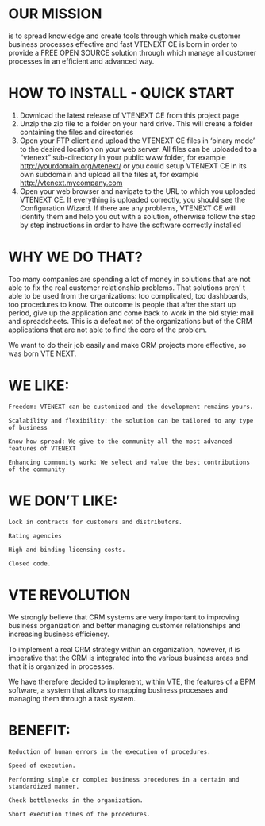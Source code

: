 # OUR MISSION
is to spread knowledge and create tools through which make customer business processes effective and fast
VTENEXT CE is born in order to provide a FREE OPEN SOURCE solution through which manage all customer processes in an efficient and advanced way.

# HOW TO INSTALL - QUICK START
1.	Download the latest release of VTENEXT CE from this project page
2.	Unzip the zip file to a folder on your hard drive. This will create a folder containing the files and directories
3.	Open your FTP client and upload the VTENEXT CE files in ‘binary mode’ to the desired location on your web server. All files can be uploaded to a “vtenext” sub-directory in your public www folder, for example http://yourdomain.org/vtenext/ or you could setup VTENEXT CE in its own subdomain and upload all the files at, for example http://vtenext.mycompany.com
4.	Open your web browser and navigate to the URL to which you uploaded VTENEXT CE. If everything is uploaded correctly, you should see the Configuration Wizard. If there are any problems, VTENEXT CE will identify them and help you out with a solution, otherwise follow the step by step instructions in order to have the software correctly installed

# WHY WE DO THAT?

Too many companies are spending a lot of money in solutions that are not able to fix the real customer relationship problems. That solutions aren’ t able to be used from the organizations: too complicated, too dashboards, too procedures to know. The outcome is people that after the start up period, give up the application and come back to work in the old style: mail and spreadsheets.
This is a defeat not of the organizations but of the CRM applications that are not able to find the core of the problem.

We want to do their job easily and make CRM projects more effective, so was born VTE NEXT.
# WE LIKE:

    Freedom: VTENEXT can be customized and the development remains yours.

    Scalability and flexibility: the solution can be tailored to any type of business

    Know how spread: We give to the community all the most advanced features of VTENEXT

    Enhancing community work: We select and value the best contributions of the community

# WE DON’T LIKE:

    Lock in contracts for customers and distributors.

    Rating agencies

    High and binding licensing costs.

    Closed code.

# VTE REVOLUTION

We strongly believe that CRM systems are very important to improving business organization and better managing customer relationships and increasing business efficiency.

To implement a real CRM strategy within an organization, however, it is imperative that the CRM is integrated into the various business areas and that it is organized in processes.

We have therefore decided to implement, within VTE, the features of a BPM software, a system that allows to mapping business processes and managing them through a task system.
# BENEFIT:

    Reduction of human errors in the execution of procedures.

    Speed of execution.

    Performing simple or complex business procedures in a certain and standardized manner.

    Check bottlenecks in the organization.

    Short execution times of the procedures.

